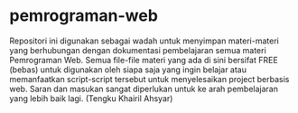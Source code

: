 # pemrograman-web
Repositori ini digunakan sebagai wadah untuk menyimpan materi-materi yang berhubungan dengan dokumentasi pembelajaran semua materi Pemrograman Web. Semua file-file materi yang ada di sini bersifat FREE (bebas) untuk digunakan oleh siapa saja yang ingin belajar atau memanfaatkan script-script tersebut untuk menyelesaikan project berbasis web. Saran dan masukan sangat diperlukan untuk ke arah pembelajaran yang lebih baik lagi. (Tengku Khairil Ahsyar) 
